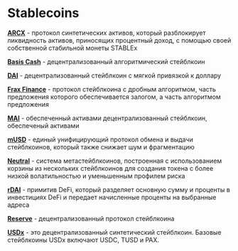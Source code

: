 # Stablecoins

**[ARCX](https://arcx.money/)** - протокол синтетических активов, который разблокирует ликвидность активов, приносящих процентный доход, с помощью своей собственной стабильной монеты STABLEx

**[Basis Cash](https://app.basis.cash/)** - децентрализованный алгоритмический стейблкоин

**[DAI](https://makerdao.com/)** - децентрализованный стейблкоин с мягкой привязкой к доллару

**[Frax Finance](https://frax.finance/)** - протокол стейблкоина с дробным алгоритмом, часть предложения которого обеспечивается залогом, а часть алгоритмом предложения

**[MAI](https://app.mai.finance/)** - обеспеченный активами децентрализованный стейблкоин, обеспеченый активами

**[mUSD](https://mstable.org/)** - единый унифицирующий протокол обмена и выдачи стейблкоинов, который также снижает шум и фрагментацию

**[Neutral](https://neutralproject.com/)** - система метастейблкоинов, построенная с использованием корзины из нескольких стейблкоинов для создания токена с более низкой волатильностью и уменьшенным профилем риска

**[rDAI](https://rdai.money/)** - примитив DeFi, который разделяет основную сумму и проценты в инвестициях DeFi и передает начисленные проценты на выбранные адреса

**[Reserve](https://www.reserve.org/)** - децентрализованный протокол стейблкоина

**[USDx](https://dforce.network/)** - это децентрализованный синтетический стейблкоин. Базовые стейблкоины USDx включают USDC, TUSD и PAX.
